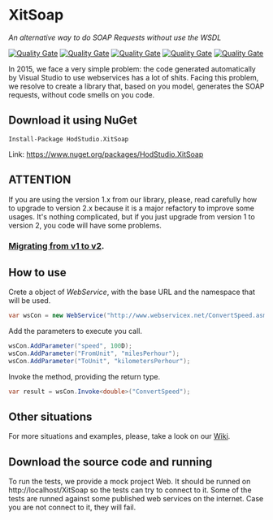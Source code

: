 # XitSoap
_An alternative way to do SOAP Requests without use the WSDL_

[![Quality Gate](https://sonarqube.com/api/badges/gate?key=HodStudio.XitSoap)](https://sonarqube.com/dashboard?id=HodStudio.XitSoap) [![Quality Gate](https://sonarqube.com/api/badges/measure?key=HodStudio.XitSoap&metric=code_smells)](https://sonarqube.com/dashboard/index/HodStudio.XitSoap) [![Quality Gate](https://sonarqube.com/api/badges/measure?key=HodStudio.XitSoap&metric=bugs)](https://sonarqube.com/dashboard/index/HodStudio.XitSoap) [![Quality Gate](https://sonarqube.com/api/badges/measure?key=HodStudio.XitSoap&metric=vulnerabilities)](https://sonarqube.com/dashboard/index/HodStudio.XitSoap) [![Quality Gate](https://sonarqube.com/api/badges/measure?key=HodStudio.XitSoap&metric=duplicated_lines_density)](https://sonarqube.com/dashboard/index/HodStudio.XitSoap)

In 2015, we face a very simple problem: the code generated automatically by Visual Studio to use webservices has a lot of shits. Facing this problem, we resolve to create a library that, based on you model, generates the SOAP requests, without code smells on you code.

## Download it using NuGet
```
Install-Package HodStudio.XitSoap
```
Link: https://www.nuget.org/packages/HodStudio.XitSoap
## ATTENTION
If you are using the version 1.x from our library, please, read carefully how to upgrade to version 2.x because it is a major refactory to improve some usages. It's nothing complicated, but if you just upgrade from version 1 to version 2, you code will have some problems.
### [Migrating from v1 to v2](https://github.com/HodStudio/XitSoap/wiki/0.1.-Migrating-from-v1-to-v2).

## How to use
Crete a object of _WebService_, with the base URL and the namespace that will be used.
```cs
var wsCon = new WebService("http://www.webservicex.net/ConvertSpeed.asmx", "http://www.webserviceX.NET/");
```
Add the parameters to execute you call.
```cs
wsCon.AddParameter("speed", 100D);
wsCon.AddParameter("FromUnit", "milesPerhour");
wsCon.AddParameter("ToUnit", "kilometersPerhour");
```
Invoke the method, providing the return type.
```cs
var result = wsCon.Invoke<double>("ConvertSpeed");
```
## Other situations
For more situations and examples, please, take a look on our [Wiki](https://github.com/HodStudio/XitSoap/wiki).
## Download the source code and running
To run the tests, we provide a mock project Web. It should be runned on http://localhost/XitSoap so the tests can try to connect to it. Some of the tests are runned against some published web services on the internet. Case you are not connect to it, they will fail.

